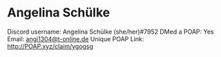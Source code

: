 # Angelina Schülke

Discord username: Angelina Schülke (she/her)#7952
DMed a POAP: Yes
Email: angi1304@t-online.de
Unique POAP Link: http://POAP.xyz/claim/ygogsg